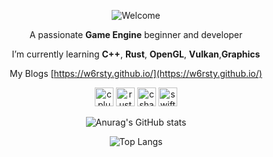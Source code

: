 <div align="center">
  
![Welcome][github-sub-title:img]

[github-sub-title:img]: https://readme-typing-svg.herokuapp.com/?font=Segoe+Script&center=true&lines=Hello,%20I%27m%20w6rsty;

A passionate **Game Engine** beginner and developer


I’m currently learning **C++**, **Rust**, **OpenGL**, **Vulkan**,**Graphics**

My Blogs [https://w6rsty.github.io/](https://w6rsty.github.io/)

<img src="https://img.shields.io/badge/C%2B%2B-00599C?style=for-the-badge&logo=c%2B%2B&logoColor=white" alt="cplusplus" height="30"/> 
<img src="https://img.shields.io/badge/Rust-FA7343?style=for-the-badge&logo=rust&logoColor=white" alt="rust" height="30"/>
<img src="https://img.shields.io/badge/C%23-239120?style=for-the-badge&logo=c-sharp&logoColor=white" alt="csharp" height="30"/>
<img src="https://img.shields.io/badge/Swift-FA7343?style=for-the-badge&logo=swift&logoColor=white" alt="swift" height="30"/>

![Anurag's GitHub stats](https://github-readme-stats.vercel.app/api?username=w6rsty&layout=compact&theme=tokyonight)

![Top Langs](https://github-readme-stats.vercel.app/api/top-langs/?username=w6rsty&layout=compact&theme=tokyonight)


</div>
